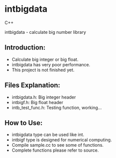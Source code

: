 intbigdata
==========

C++

intbigdata - calculate big number library

Introduction:
-------------
* Calculate big integer or big float.
* intbigdata has very poor performance.
* This project is not finished yet.

Files Explanation:
-------------
* intbigdata.h: Big integer header
* intbigf.h: Big float header
* intb_test_func.h: Testing function, working...

How to Use:
-----------
* intbigdata type can be used like int.
* intbigf type is designed for numerical computing.
* Compile sample.cc to see some of functions.
* Complete functions please refer to source.